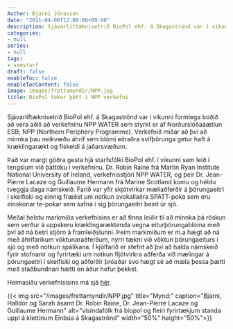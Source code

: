 ```yaml
---
Author: Bjarni Jónasson
date: "2011-04-08T12:00:06+09:00"
description: Sjávarlíftæknisetrið BioPol ehf. á Skagaströnd var í vikunni formlega boðið að vera aðili að verkefninu NPP WATER sem styrkt er af Norðurslóðaáætlun ESB; NPP (Northern Periphery Programme). Verkefnið miðar að...
categories:
- null
series:
- null
tags:
- samstarf
draft: false
enableToc: false
enableTocContent: false
image: images/frettamyndir/NPP.jpg
title: BioPol tekur þátt í NPP verkefni
---
```


Sjávarlíftæknisetrið BioPol ehf. á Skagaströnd var í vikunni formlega boðið að vera aðili að verkefninu NPP WATER sem styrkt er af Norðurslóðaáætlun ESB; NPP (Northern Periphery Programme). Verkefnið miðar að því að minnka þau neikvæðu áhrif sem blómi eitraðra svifþörunga getur haft á kræklingarækt og fiskeldi á jaðarsvæðum.

Það var margt góðra gesta hjá starfsfólki BioPol ehf. í vikunni sem leið í tengslum við þáttöku í verkefninu. Dr. Robin Raine frá Martin Ryan Institute National University of Ireland, verkefnisstjóri NPP WATER, og þeir Dr. Jean-Pierre Lacaze og Guillaume Hermann frá Marine Scotland komu og héldu tveggja daga námskeið. Farið var yfir skjótvirkar mæliaðferðir á þörungaeitri í skelfiski og einnig fræðst um notkun svokallaðra SPATT-poka sem eru einskonar te-pokar sem safna í sig þörungaeitri beint úr sjó.

Meðal helstu markmiða verkefnisins er að finna leiðir til að minnka þá röskun sem verður á uppskeru kræklingaræktenda vegna eiturþörungablóma með því að ná betri stjórn á framleiðslunni. Þeim markmiðum er m.a hægt að ná með áhrifaríkum vöktunaraðferðum, nýrri tækni við vöktun þörungaeiturs í sjó og með notkun spálíkana. Í kjölfarið er stefnt að því að halda námskeið fyrir stofnanir og fyrirtæki um notkun fljótvirkra aðferða við mælingar á þörungaeitri í skelfiski og aðferðir þróaðar svo hægt sé að mæla þessa þætti með staðbundnari hætti en áður hefur þekkst.

Heimasíðu verkefnisisins má sjá [hér](http://nppwater.com/).

{{< img src="/images/frettamyndir/NPP.jpg" title="Mynd:" caption="Bjarni, Halldór og Sarah ásamt Dr. Robin Raine, Dr. Jean-Pierre Lacaze og Guillaume Hermann" alt="vísindafólk frá biopol og fleiri fyrirtækjum standa uppi á klettinum Einbúa á Skagaströnd" width="50%" height="50%">}}
